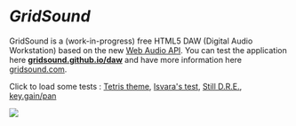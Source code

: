# *GridSound*

GridSound is a (work-in-progress) free HTML5 DAW (Digital Audio Workstation) based on the new [Web Audio API](https://developer.mozilla.org/en-US/docs/Web/API/Web_Audio_API).
You can test the application here [**gridsound.github.io/daw**](https://gridsound.github.io/daw) and have more information here [gridsound.com](http://gridsound.com).

Click to load some tests :
<a href="https://gridsound.github.io/daw/#cmp=https://raw.githubusercontent.com/gridsound/demo-examples/master/Tetris-theme.gs">Tetris theme</a>,
<a href="https://gridsound.github.io/daw/#cmp=https://raw.githubusercontent.com/gridsound/demo-examples/master/Isvara's%20test.gs">Isvara's test</a>,
<a href="https://gridsound.github.io/daw/#cmp=https://raw.githubusercontent.com/gridsound/demo-examples/master/Still%20D.R.E..gs">Still D.R.E.</a>,
<a href="https://gridsound.github.io/daw/#cmp=https://raw.githubusercontent.com/gridsound/demo-examples/master/key.gain_pan%20(test).gs">key.gain/pan</a>

<img src="https://gridsound.github.io/assets/screenshots/daw.jpg"/>
